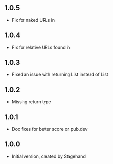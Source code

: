 ## 1.0.5

- Fix for naked URLs in <body>

## 1.0.4

- Fix for relative URLs found in <head>

## 1.0.3

- Fixed an issue with returning List<dynamic> instead of List<String>

## 1.0.2

- Missing return type

## 1.0.1

- Doc fixes for better score on pub.dev

## 1.0.0

- Initial version, created by Stagehand
